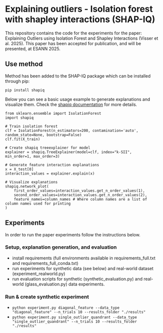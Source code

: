 # Explaining outliers - Isolation forest with shapley interactions (SHAP-IQ)

This repository contains the code for the experiments for the paper: Explaining Outliers using Isolation Forest and Shapley Interactions (Visser et al. 2025).
This paper has been accepted for publication, and will be presented, at ESANN 2025.


## Use method

Method has been added to the SHAP-IQ package which can be installed through pip:

```
pip install shapiq
```

Below you can see a basic usage example to generate explanations and visualize them. Check the [shapiq documentation](https://shapiq.readthedocs.io/en/latest/) for more details.
```
from sklearn.ensemble import IsolationForest
import shapiq

# Train isolation forest
clf = IsolationForest(n_estimators=200, contamination='auto', random_state=None, bootstrap=False)
clf.fit(X_train)

# Create shapiq treeexplainer for model
explainer = shapiq.TreeExplainer(model=clf, index="k-SII", min_order=1, max_order=3)

# Generate feature interaction explanations
x = X_test[0]
interaction_values = explainer.explain(x)

# Visualize explanations
shapiq.network_plot(
    first_order_values=interaction_values.get_n_order_values(1),
    second_order_values=interaction_values.get_n_order_values(2),
    feature_names=column_names # Where column names are a list of column names used for printing
)
```

## Experiments

In order to run the paper experiments follow the instructions below.

### Setup, explanation generation, and evaluation

- install requirements (full environments available in requirements_full.txt and requirements_full_conda.txt)
- run experiments for synthetic data (see below) and real-world dataset (experiment_realworld.py)
- run evaluation scripts for synthetic (synthetic_evaluation.py) and real-world (glass_evaluation.py) data experiments.

### Run & create synthetic experiment

- `python experiment.py diagonal_feature --data_type "diagonal_feature" --n_trials 10 --results_folder "./results"`
- `python experiment.py single_outlier_quandrant --data_type "single_outlier_quandrant" --n_trials 10 --results_folder "./results"`


```bib
```
